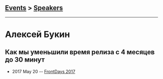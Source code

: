 ## [Events](../README.md) > [Speakers](../speakers.md)
---

# Алексей Букин

## Как мы уменьшили время релиза с 4 месяцев до 30 минут
- 2017 May 20 -- [FrontDays 2017](https://youtu.be/LqrIzh8YMNA)    
